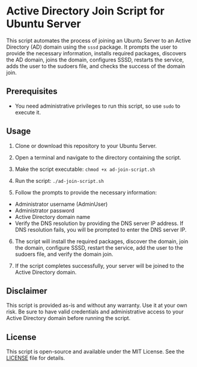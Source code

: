 # Active Directory Join Script for Ubuntu Server

This script automates the process of joining an Ubuntu Server to an Active Directory (AD) domain using the `sssd` package. It prompts the user to provide the necessary information, installs required packages, discovers the AD domain, joins the domain, configures SSSD, restarts the service, adds the user to the sudoers file, and checks the success of the domain join.

## Prerequisites

- You need administrative privileges to run this script, so use `sudo` to execute it.

## Usage

1. Clone or download this repository to your Ubuntu Server.

2. Open a terminal and navigate to the directory containing the script.

3. Make the script executable:
```chmod +x ad-join-script.sh```

4. Run the script:
```./ad-join-script.sh```


5. Follow the prompts to provide the necessary information:
- Administrator username (AdminUser)
- Administrator password
- Active Directory domain name
- Verify the DNS resolution by providing the DNS server IP address. If DNS resolution fails, you will be prompted to enter the DNS server IP.

6. The script will install the required packages, discover the domain, join the domain, configure SSSD, restart the service, add the user to the sudoers file, and verify the domain join.

7. If the script completes successfully, your server will be joined to the Active Directory domain.

## Disclaimer

This script is provided as-is and without any warranty. Use it at your own risk. Be sure to have valid credentials and administrative access to your Active Directory domain before running the script.

## License

This script is open-source and available under the MIT License. See the [LICENSE](LICENSE) file for details.
